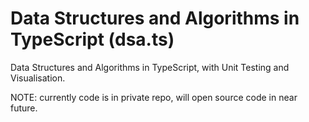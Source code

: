 # Data Structures and Algorithms in TypeScript (dsa.ts)

Data Structures and Algorithms in TypeScript, with Unit Testing and Visualisation.

NOTE: currently code is in private repo, will open source code in near future.

